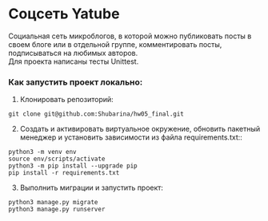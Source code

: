 # Соцсеть Yatube
Социальная сеть микроблогов, в которой можно публиковать посты в своем блоге или в отдельной группе, комментировать посты, подписываться на любимых авторов.  
Для проекта написаны тесты Unittest.

### Как запустить проект локально:
1. Клонировать репозиторий:
```
git clone git@github.com:Shubarina/hw05_final.git
```
2. Создать и активировать виртуальное окружение, обновить пакетный менеджер и установить зависимости из файла requirements.txt::
```
python3 -m venv env
source env/scripts/activate
python3 -m pip install --upgrade pip
pip install -r requirements.txt
```
3. Выполнить миграции и запустить проект:
```
python3 manage.py migrate
python3 manage.py runserver
```
